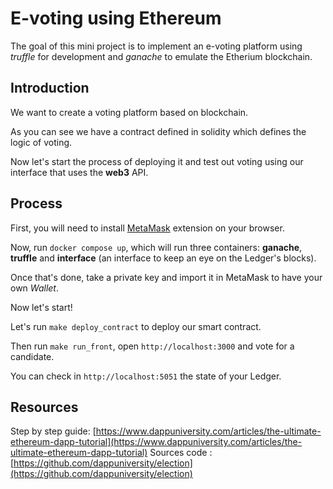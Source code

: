 # E-voting using Ethereum

The goal of this mini project is to implement an e-voting platform using _truffle_ for development and _ganache_ to emulate the Etherium blockchain.

## Introduction

We want to create a voting platform based on blockchain.

As you can see we have a contract defined in solidity which defines the logic of voting.

Now let's start the process of deploying it and test out voting using our interface that uses the __web3__ API.

## Process

First, you will need to install [MetaMask](https://chrome.google.com/webstore/detail/metamask/nkbihfbeogaeaoehlefnkodbefgpgknn?hl=en) extension on your browser.

Now, run `docker compose up`, which will run three containers: __ganache__, __truffle__ and __interface__ (an interface to keep an eye on the Ledger's blocks).

Once that's done, take a private key and import it in MetaMask to have your own _Wallet_.

Now let's start!

Let's run `make deploy_contract` to deploy our smart contract.

Then run `make run_front`, open `http://localhost:3000` and vote for a candidate.

You can check in `http://localhost:5051` the state of your Ledger.

## Resources
Step by step guide: [https://www.dappuniversity.com/articles/the-ultimate-ethereum-dapp-tutorial](https://www.dappuniversity.com/articles/the-ultimate-ethereum-dapp-tutorial)
Sources code : [https://github.com/dappuniversity/election](https://github.com/dappuniversity/election)


